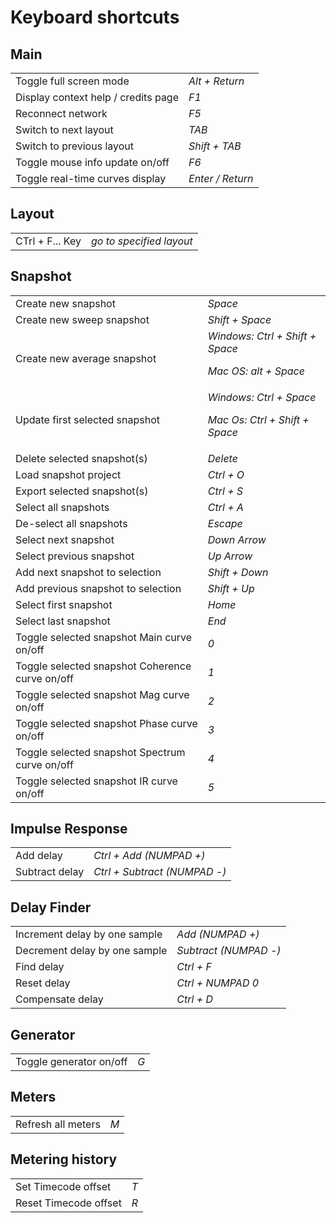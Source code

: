 # Keyboard shortcuts
## Main

<table>
<tr>
<td>Toggle full screen mode</td>
<td>
<i>Alt + Return</i>
</td>
</tr>
<tr>
<td>
<link type="document" target="Display">Display</link>
context help / credits page
</td>
<td>
<i>F1</i>
</td>
</tr>
<tr>
<td>Reconnect network</td>
<td>
<i>F5</i>
</td>
</tr>
<tr>
<td>Switch to next layout</td>
<td>
<i>TAB</i>
</td>
</tr>
<tr>
<td>Switch to previous layout</td>
<td>
<i>Shift + TAB</i>
</td>
</tr>
<tr>
<td>Toggle mouse info update on/off</td>
<td>
<i>F6</i>
</td>
</tr>
<tr>
<td>Toggle real-time curves display</td>
<td>
<i>Enter / Return</i>
</td>
</tr>
</table>

## Layout

<table>
<tr>
<td>CTrl + F... Key</td>
<td>
<i>go to specified layout</i>
</td>
</tr>
</table>

## Snapshot

<table>
<tr>
<td>Create new snapshot</td>
<td>
<i>Space</i>
</td>
</tr>
<tr>
<td>Create new sweep snapshot</td>
<td>
<i>Shift + Space</i>
</td>
</tr>
<tr>
<td>Create new average snapshot</td>
<td><i>Windows: Ctrl + Shift + Space</i>

<i>Mac OS: alt + Space</i>
</td>
</tr>
<tr>
<td>Update first selected snapshot</td>
<td><i>Windows: Ctrl + Space</i>

<i>Mac Os: Ctrl + Shift + Space</i>
</td>
</tr>
<tr>
<td>Delete selected snapshot(s)</td>
<td>
<i>Delete</i>
</td>
</tr>
<tr>
<td>Load snapshot project</td>
<td>
<i>Ctrl + O</i>
</td>
</tr>
<tr>
<td>Export selected snapshot(s)</td>
<td>
<i>Ctrl + S</i>
</td>
</tr>
<tr>
<td>Select all snapshots</td>
<td>
<i>Ctrl + A</i>
</td>
</tr>
<tr>
<td>De-select all snapshots</td>
<td>
<i>Escape</i>
</td>
</tr>
<tr>
<td>Select next snapshot</td>
<td>
<i>Down Arrow</i>
</td>
</tr>
<tr>
<td>Select previous snapshot</td>
<td>
<i>Up Arrow</i>
</td>
</tr>
<tr>
<td>Add next snapshot to selection</td>
<td>
<i>Shift + Down</i>
</td>
</tr>
<tr>
<td>Add previous snapshot to selection</td>
<td>
<i>Shift + Up</i>
</td>
</tr>
<tr>
<td>Select first snapshot</td>
<td>
<i>Home</i>
</td>
</tr>
<tr>
<td>Select last snapshot</td>
<td>
<i>End</i>
</td>
</tr>
<tr>
<td>Toggle selected snapshot <link type="document" target="Main">Main</link> curve on/off
</td>
<td>
<i>0</i>
</td>
</tr>
<tr>
<td>Toggle selected snapshot <link type="document" target="Coherence">Coherence</link> curve
on/off
</td>
<td>
<i>1</i>
</td>
</tr>
<tr>
<td>Toggle selected snapshot Mag curve on/off</td>
<td>
<i>2</i>
</td>
</tr>
<tr>
<td>Toggle selected snapshot <link type="document" target="Phase">Phase</link> curve on/off
</td>
<td>
<i>3</i>
</td>
</tr>
<tr>
<td>Toggle selected snapshot Spectrum curve on/off</td>
<td>
<i>4</i>
</td>
</tr>
<tr>
<td>Toggle selected snapshot IR curve on/off</td>
<td>
<i>5</i>
</td>
</tr>
</table>


## Impulse Response

<table>
<tr>
<td>Add delay</td>
<td>
<i>Ctrl + Add (NUMPAD +)</i>
</td>
</tr>
<tr>
<td>Subtract delay</td>
<td>
<i>Ctrl + Subtract (NUMPAD -)</i>
</td>
</tr>
</table>


## Delay Finder

<table>
<tr>
<td>Increment delay by one sample</td>
<td>
<i>Add (NUMPAD +)</i>
</td>
</tr>
<tr>
<td>Decrement delay by one sample</td>
<td>
<i>Subtract (NUMPAD -)</i>
</td>
</tr>
<tr>
<td>
<link type="document" target="Find">Find</link>
delay
</td>
<td>
<i>Ctrl + F</i>
</td>
</tr>
<tr>
<td>
<link type="document" target="Reset">Reset</link>
delay
</td>
<td>
<i>Ctrl + NUMPAD 0</i>
</td>
</tr>
<tr>
<td>Compensate delay</td>
<td>
<i>Ctrl + D</i>
</td>
</tr>
</table>

## Generator

<table>
<tr>
<td>Toggle generator on/off</td>
<td>
<i>G</i>
</td>
</tr>
</table>


## Meters

<table>
<tr>
<td>Refresh all meters</td>
<td>
<i>M</i>
</td>
</tr>
</table>


## Metering history

<table>
<tr>
<td>Set Timecode offset</td>
<td>
<i>T</i>
</td>
</tr>
<tr>
<td>
<link type="document" target="Reset">Reset</link>
Timecode offset
</td>
<td>
<i>R</i>
</td>
</tr>
</table>